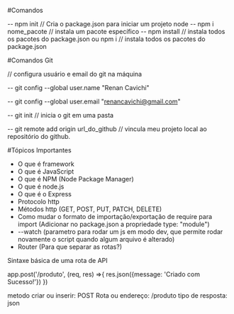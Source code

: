 #Comandos

-- npm init // Cria o package.json para iniciar um projeto node
-- npm i nome_pacote // instala um pacote específico
-- npm install // instala todos os pacotes do package.json ou npm i // instala todos os pacotes do package.json

#Comandos Git

// configura usuário e email do git na máquina

-- git config --global user.name "Renan Cavichi"

-- git config --global user.email "renancavichi@gmail.com"

-- git init // inicia o git em uma pasta

-- git remote add origin url_do_github // vincula meu projeto local ao repositório do github.

#Tópicos Importantes

- O que é framework
- O que é JavaScript
- O que é NPM (Node Package Manager)
- O que é node.js
- O que é o Express
- Protocolo http
- Métodos http (GET, POST, PUT, PATCH, DELETE)
- Como mudar o formato de importação/exportação de require para import (Adicionar no package.json a propriedade type: "module")
- --watch (parametro para rodar um js em modo dev, que permite rodar novamente o script quando algum arquivo é alterado)
- Router (Para que separar as rotas?)

Sintaxe básica de uma rota de API

app.post('/produto', (req, res) =>{
  res.json({message: 'Criado com Sucesso!'})
})

metodo criar ou inserir: POST
Rota ou endereço: /produto
tipo de resposta: json